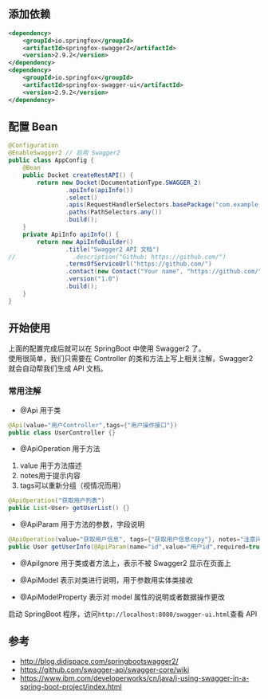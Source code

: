 ## 添加依赖
```xml
<dependency>
    <groupId>io.springfox</groupId>
    <artifactId>springfox-swagger2</artifactId>
    <version>2.9.2</version>
</dependency>
<dependency>
    <groupId>io.springfox</groupId>
    <artifactId>springfox-swagger-ui</artifactId>
    <version>2.9.2</version>
</dependency>
```

## 配置 Bean
```java
@Configuration
@EnableSwagger2 // 启用 Swagger2
public class AppConfig {
    @Bean
    public Docket createRestAPI() {
        return new Docket(DocumentationType.SWAGGER_2)
                .apiInfo(apiInfo())
                .select()
                .apis(RequestHandlerSelectors.basePackage("com.example.springbootswagger2"))
                .paths(PathSelectors.any())
                .build();
    }
    private ApiInfo apiInfo() {
        return new ApiInfoBuilder()
                .title("Swagger2 API 文档")
//                .description("Github: https://github.com/")
                .termsOfServiceUrl("https://github.com/")
                .contact(new Contact("Your name", "https://github.com/", "xxx@gmail.com"))
                .version("1.0")
                .build();
    }
}
```

## 开始使用
上面的配置完成后就可以在 SpringBoot 中使用 Swagger2 了。  
使用很简单，我们只需要在 Controller 的类和方法上写上相关注解，Swagger2 就会自动帮我们生成 API 文档。

### 常用注解

- @Api 用于类
```java
@Api(value="用户Controller",tags={"用户操作接口"})
public class UserController {}
```

- @ApiOperation 用于方法
1. value 用于方法描述
2. notes用于提示内容
3. tags可以重新分组（视情况而用）
```java
@ApiOperation("获取用户列表")
public List<User> getUserList() {}
```

- @ApiParam 用于方法的参数，字段说明
```java
@ApiOperation(value="获取用户信息", tags={"获取用户信息copy"}, notes="注意问题点")
public User getUserInfo(@ApiParam(name="id",value="用户id",required=true) Long id){}
```

- @ApiIgnore 用于类或者方法上，表示不被 Swagger2 显示在页面上

- @ApiModel 表示对类进行说明，用于参数用实体类接收

- @ApiModelProperty 表示对 model 属性的说明或者数据操作更改

启动 SpringBoot 程序，访问`http://localhost:8080/swagger-ui.html`查看 API

## 参考
- http://blog.didispace.com/springbootswagger2/
- https://github.com/swagger-api/swagger-core/wiki
- https://www.ibm.com/developerworks/cn/java/j-using-swagger-in-a-spring-boot-project/index.html